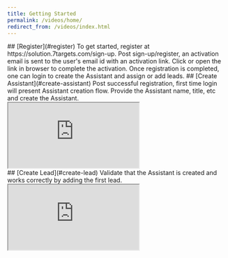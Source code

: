 ```yaml
---
title: Getting Started
permalink: /videos/home/
redirect_from: /videos/index.html
---
```


<a name="register"/>
## [Register](#register)
To get started, register at https://solution.7targets.com/sign-up. Post sign-up/register, an activation  email is sent to the user's email id with an activation link. Click or open the link in browser to complete the activation. Once registration is completed, one can login to create the Assistant and assign or add leads.

<a name="create-assistant"/>
## [Create Assistant](#create-assistant)
Post successful registration, first time login will present Assistant creation flow. Provide the Assistant name, title, etc and create the Assistant. 
<div class="embed-responsive embed-responsive-16by9">
  <iframe class="embed-responsive-item" src="https://www.youtube.com/embed/i8A4GrdNCak" allowfullscreen></iframe>
</div>

<a name="create-lead"/>
## [Create Lead](#create-lead)
Validate that the Assistant is created and works correctly by adding the first lead. 
<div class="embed-responsive embed-responsive-16by9">
  <iframe class="embed-responsive-item" src="https://www.youtube.com/embed/UKdxHyueNmY" allowfullscreen></iframe>
</div>
